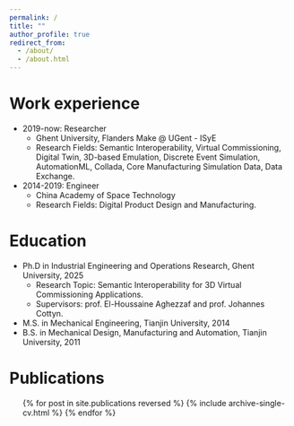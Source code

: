 ```yaml
---
permalink: /
title: ""
author_profile: true
redirect_from: 
  - /about/
  - /about.html
---
```


Work experience
======
* 2019-now: Researcher
  * Ghent University, Flanders Make @ UGent - ISyE
  * Research Fields: Semantic Interoperability, Virtual Commissioning, Digital Twin, 3D-based Emulation, Discrete Event Simulation, AutomationML, Collada, Core Manufacturing Simulation Data, Data Exchange. 
* 2014-2019: Engineer
  * China Academy of Space Technology
  * Research Fields: Digital Product Design and Manufacturing.
 
Education
======
* Ph.D in Industrial Engineering and Operations Research, Ghent University, 2025
  * Research Topic: Semantic Interoperability for 3D Virtual Commissioning Applications.
  * Supervisors: prof. El-Houssaine Aghezzaf and prof. Johannes Cottyn.
* M.S. in Mechanical Engineering, Tianjin University, 2014
* B.S. in Mechanical Design, Manufacturing and Automation, Tianjin University, 2011
  
Publications
======
  <ul style="width: 500px; height: 300px; overflow-y: auto;">{% for post in site.publications reversed %}
    {% include archive-single-cv.html %}
  {% endfor %}</ul>
